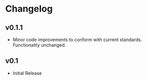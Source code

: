 # Changelog

## v0.1.1

- Minor code improvements to conform with current standards. Functionality unchanged.

## v0.1

- Initial Release
